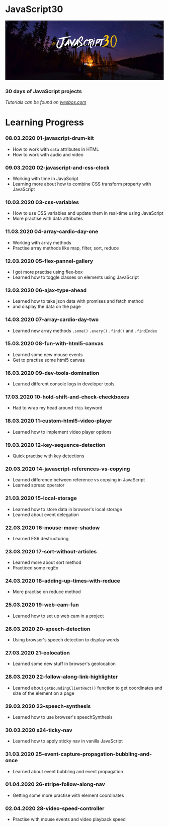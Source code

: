 # JavaScript30

![JavaScript30 header image](https://github.com/kreso66maric/JavaScript30/blob/master/js30.jpg)

### 30 days of JavaScript projects
*Tutorials can be found on [wesbos.com](https://wesbos.com/)*

# Learning Progress

### 08.03.2020 **01-javascript-drum-kit**
* How to work with `data` attributes in HTML
* How to work with audio and video

### 09.03.2020 **02-javascript-and-css-clock**
* Working with time in JavaScript
* Learning more about how to combine CSS transform property with JavaScript

### 10.03.2020 **03-css-variables**
* How to use CSS variables and update them in real-time using JavaScript
* More practise with data attributes

### 11.03.2020 **04-array-cardio-day-one**
* Working with array methods
* Practise array methods like map, filter, sort, reduce

### 12.03.2020 **05-flex-pannel-gallery**
* I got more practise using flex-box
* Learned how to toggle classes on elements using JavaScript

### 13.03.2020 **06-ajax-type-ahead**
* Learned how to take json data with promises and fetch method
* and display the data on the page

### 14.03.2020 **07-array-cardio-day-two**
* Learned new array methods `.some()` `.every()` `.find()` and `.findIndex`

### 15.03.2020 **08-fun-with-html5-canvas**
* Learned some new mouse events
* Get to practise some html5 canvas

### 16.03.2020 **09-dev-tools-domination**
* Learned different console logs in developer tools

### 17.03.2020 **10-hold-shift-and-check-checkboxes**
* Had to wrap my head around `this` keyword

### 18.03.2020 **11-custom-html5-video-player**
* Learned how to implement video player options

### 19.03.2020 **12-key-sequence-detection**
* Quick practise with key detections

### 20.03.2020 **14-javascript-references-vs-copying**
* Learned difference between reference vs copying in JavaScript
* Learned spread operator

### 21.03.2020 **15-local-storage**
* Learned how to store data in browser's local storage
* Learned about event delegation

### 22.03.2020 **16-mouse-move-shadow**
* Learned ES6 destructuring

### 23.03.2020 **17-sort-without-articles**
* Learned more about sort method
* Practiced some regEx

### 24.03.2020 **18-adding-up-times-with-reduce**
* More practise on reduce method

### 25.03.2020 **19-web-cam-fun**
* Learned how to set up web cam in a project

### 26.03.2020 **20-speech-detection**
* Using browser's speech detection to display words

### 27.03.2020 **21-eolocation**
* Learned some new stuff in browser's geolocation

### 28.03.2020 **22-follow-along-link-highlighter**
* Learned about `getBoundingClientRect()` function to get coordinates and size of the element on a page

### 29.03.2020 **23-speech-synthesis**
* Learned how to use browser's speechSynthesis

### 30.03.2020 **s24-ticky-nav**
* Learned how to apply sticky nav in vanilla JavaScript

### 31.03.2020 **25-event-capture-propagation-bubbling-and-once**
* Learned about event bubbling and event propagation

### 01.04.2020 **26-stripe-follow-along-nav**
* Getting some more practise with element coordinates

### 02.04.2020 **28-video-speed-controller**
* Practise with mouse events and video playback speed
